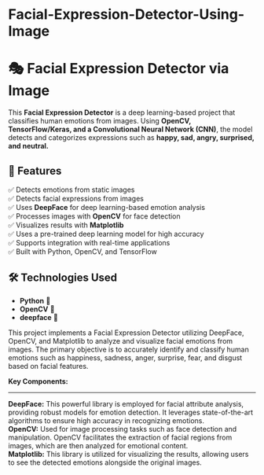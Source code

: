 # Facial-Expression-Detector-Using-Image

# 🎭 Facial Expression Detector via Image  

This **Facial Expression Detector** is a deep learning-based project that classifies human emotions from images. Using **OpenCV, TensorFlow/Keras, and a Convolutional Neural Network (CNN)**, the model detects and categorizes expressions such as **happy, sad, angry, surprised, and neutral.**  

## 🚀 Features  
✅ Detects emotions from static images  
✅ Detects facial expressions from images  
✅ Uses **DeepFace** for deep learning-based emotion analysis  
✅ Processes images with **OpenCV** for face detection  
✅ Visualizes results with **Matplotlib**  
✅ Uses a pre-trained deep learning model for high accuracy  
✅ Supports integration with real-time applications  
✅ Built with Python, OpenCV, and TensorFlow  

## 🛠 Technologies Used  
- **Python** 🐍    
- **OpenCV** 🎥  
- **deepface** 🧠

This project implements a Facial Expression Detector utilizing DeepFace, OpenCV, and Matplotlib to analyze and visualize facial emotions from images. 
The primary objective is to accurately identify and classify human emotions such as happiness, sadness, anger, surprise, fear, and disgust based on facial features.

**Key Components:**<hr>

<b>DeepFace:</b> This powerful library is employed for facial attribute analysis, providing robust models for emotion detection. 
It leverages state-of-the-art algorithms to ensure high accuracy in recognizing emotions.
<br><b>OpenCV:</b> Used for image processing tasks such as face detection and manipulation. OpenCV facilitates the extraction of facial regions from images, which are then analyzed for emotional content.
<br><b>Matplotlib:</B> This library is utilized for visualizing the results, allowing users to see the detected emotions alongside the original images.
